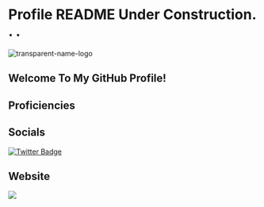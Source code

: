 # Profile README Under Construction. . . 


![transparent-name-logo](https://user-images.githubusercontent.com/113649683/208552834-4ee7dc4d-625d-403b-b40d-02e90d9464b3.png)

## Welcome To My GitHub Profile!


## Proficiencies

## Socials

<div id="badges">
<!--   <a href="your-linkedin-URL">
    <img src="https://img.shields.io/badge/LinkedIn-blue?style=for-the-badge&logo=linkedin&logoColor=white" alt="LinkedIn Badge"/>
  </a> -->
  <a href="https://twitter.com/KailebJTH">
    <img src="https://img.shields.io/badge/Twitter-blue?style=for-the-badge&logo=twitter&logoColor=white" alt="Twitter Badge"/>
  </a>
</div>

## Website

<div id="badges">
  <a href="https://www.portfolio.hammontreewebdev.live/">
    <img src="https://img.shields.io/badge/Portfolio-HammontreeWebDev-red?style=social&logo=appveyor" />
  </a>
  </div>
